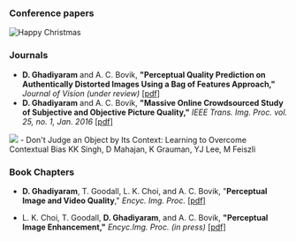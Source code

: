 ### Conference papers
![Happy Christmas]("https://s3-media3.fl.yelpcdn.com/bphoto/cQ1Yoa75m2yUFFbY2xwuqw/348s.jpg")


### Journals

- **D. Ghadiyaram** and A. C. Bovik, **"Perceptual Quality Prediction on Authentically Distorted Images Using a Bag of Features Approach,"** _Journal of Vision (under review)_ <a href="publications/friquee_jov.pdf">[pdf]</a> 
- **D. Ghadiyaram** and A. C. Bovik, **"Massive Online Crowdsourced Study of Subjective and Objective Picture Quality,"** _IEEE Trans. Img. Proc. vol. 25, no. 1, Jan. 2016_ <a href="publications/crowdsource_TIP.pdf">[pdf]</a>





<p><img src= class="mx-auto d-block" />
- Don't Judge an Object by Its Context: Learning to Overcome Contextual Bias
KK Singh, D Mahajan, K Grauman, YJ Lee, M Feiszli
</p>


### Book Chapters

- **D. Ghadiyaram**, T. Goodall, L. K. Choi, and A. C. Bovik, "**Perceptual Image and Video Quality**," _Encyc. Img. Proc._ <a href="publications/bookChapter_Quality.pdf">[pdf]</a>

-  L. K. Choi, T. Goodall,  **D. Ghadiyaram**, and A. C. Bovik, **"Perceptual Image Enhancement,"**  _Encyc.Img. Proc. (in press)_ <a href="publications/Choi_Perceptual_Image_Enhancement.pdf">[pdf]</a>
